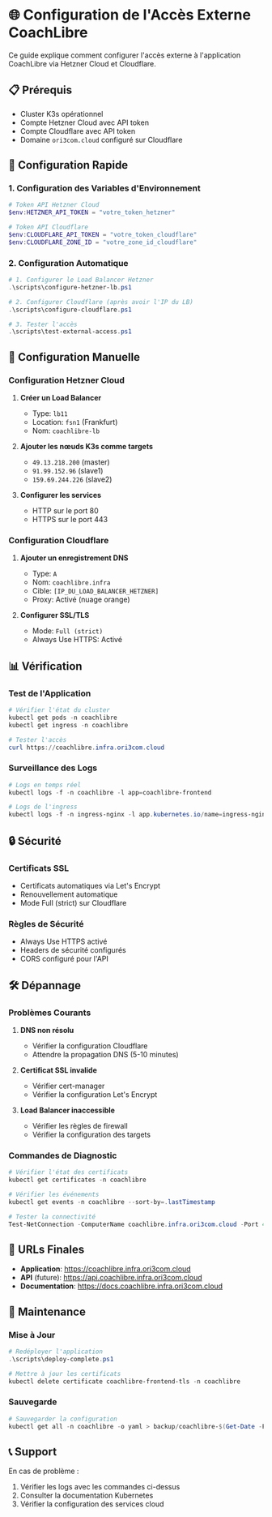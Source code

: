 # 🌐 Configuration de l'Accès Externe CoachLibre

Ce guide explique comment configurer l'accès externe à l'application CoachLibre via Hetzner Cloud et Cloudflare.

## 📋 Prérequis

- Cluster K3s opérationnel
- Compte Hetzner Cloud avec API token
- Compte Cloudflare avec API token
- Domaine `ori3com.cloud` configuré sur Cloudflare

## 🚀 Configuration Rapide

### 1. Configuration des Variables d'Environnement

```powershell
# Token API Hetzner Cloud
$env:HETZNER_API_TOKEN = "votre_token_hetzner"

# Token API Cloudflare
$env:CLOUDFLARE_API_TOKEN = "votre_token_cloudflare"
$env:CLOUDFLARE_ZONE_ID = "votre_zone_id_cloudflare"
```

### 2. Configuration Automatique

```powershell
# 1. Configurer le Load Balancer Hetzner
.\scripts\configure-hetzner-lb.ps1

# 2. Configurer Cloudflare (après avoir l'IP du LB)
.\scripts\configure-cloudflare.ps1

# 3. Tester l'accès
.\scripts\test-external-access.ps1
```

## 🔧 Configuration Manuelle

### Configuration Hetzner Cloud

1. **Créer un Load Balancer**
   - Type: `lb11`
   - Location: `fsn1` (Frankfurt)
   - Nom: `coachlibre-lb`

2. **Ajouter les nœuds K3s comme targets**
   - `49.13.218.200` (master)
   - `91.99.152.96` (slave1)
   - `159.69.244.226` (slave2)

3. **Configurer les services**
   - HTTP sur le port 80
   - HTTPS sur le port 443

### Configuration Cloudflare

1. **Ajouter un enregistrement DNS**
   - Type: `A`
   - Nom: `coachlibre.infra`
   - Cible: `[IP_DU_LOAD_BALANCER_HETZNER]`
   - Proxy: Activé (nuage orange)

2. **Configurer SSL/TLS**
   - Mode: `Full (strict)`
   - Always Use HTTPS: Activé

## 📊 Vérification

### Test de l'Application

```powershell
# Vérifier l'état du cluster
kubectl get pods -n coachlibre
kubectl get ingress -n coachlibre

# Tester l'accès
curl https://coachlibre.infra.ori3com.cloud
```

### Surveillance des Logs

```powershell
# Logs en temps réel
kubectl logs -f -n coachlibre -l app=coachlibre-frontend

# Logs de l'ingress
kubectl logs -f -n ingress-nginx -l app.kubernetes.io/name=ingress-nginx
```

## 🔒 Sécurité

### Certificats SSL

- Certificats automatiques via Let's Encrypt
- Renouvellement automatique
- Mode Full (strict) sur Cloudflare

### Règles de Sécurité

- Always Use HTTPS activé
- Headers de sécurité configurés
- CORS configuré pour l'API

## 🛠️ Dépannage

### Problèmes Courants

1. **DNS non résolu**
   - Vérifier la configuration Cloudflare
   - Attendre la propagation DNS (5-10 minutes)

2. **Certificat SSL invalide**
   - Vérifier cert-manager
   - Vérifier la configuration Let's Encrypt

3. **Load Balancer inaccessible**
   - Vérifier les règles de firewall
   - Vérifier la configuration des targets

### Commandes de Diagnostic

```powershell
# Vérifier l'état des certificats
kubectl get certificates -n coachlibre

# Vérifier les événements
kubectl get events -n coachlibre --sort-by=.lastTimestamp

# Tester la connectivité
Test-NetConnection -ComputerName coachlibre.infra.ori3com.cloud -Port 443
```

## 📝 URLs Finales

- **Application**: https://coachlibre.infra.ori3com.cloud
- **API** (future): https://api.coachlibre.infra.ori3com.cloud
- **Documentation**: https://docs.coachlibre.infra.ori3com.cloud

## 🔄 Maintenance

### Mise à Jour

```powershell
# Redéployer l'application
.\scripts\deploy-complete.ps1

# Mettre à jour les certificats
kubectl delete certificate coachlibre-frontend-tls -n coachlibre
```

### Sauvegarde

```powershell
# Sauvegarder la configuration
kubectl get all -n coachlibre -o yaml > backup/coachlibre-$(Get-Date -Format 'yyyyMMdd-HHmmss').yaml
```

## 📞 Support

En cas de problème :
1. Vérifier les logs avec les commandes ci-dessus
2. Consulter la documentation Kubernetes
3. Vérifier la configuration des services cloud

